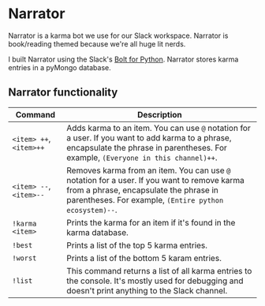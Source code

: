 # Narrator

Narrator is a karma bot we use for our Slack workspace. Narrator is book/reading themed because we're all huge lit nerds.

I built Narrator using the Slack's [Bolt for Python](https://slack.dev/bolt-python/tutorial/getting-started). Narrator stores karma entries in a pyMongo database.

## Narrator functionality

| Command      | Description |
| ------------ | ----------- |
| `<item> ++`, `<item>++` | Adds karma to an item. You can use `@` notation for a user. If you want to add karma to a phrase, encapsulate the phrase in parentheses. For example, `(Everyone in this channel)++`.|
| `<item> --`, `<item>--` | Removes karma from an item. You can use `@` notation for a user. If you want to remove karma from a phrase, encapsulate the phrase in parentheses. For example, `(Entire python ecosystem)--`.|
| `!karma <item>` | Prints the karma for an item if it's found in the karma database. |
| `!best` | Prints a list of the top 5 karma entries. |
| `!worst` | Prints a list of the bottom 5 karam entries. |
| `!list` | This command returns a list of all karma entries to the console. It's mostly used for debugging and doesn't print anything to the Slack channel. |